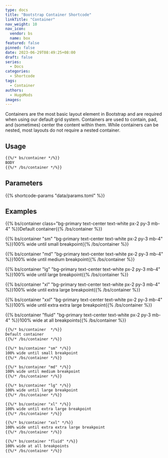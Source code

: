 ```yaml
---
type: docs
title: "Bootstrap Container Shortcode"
linkTitle: "Container"
nav_weight: 10
nav_icon:
  vendor: bs
  name: box
featured: false
pinned: false
date: 2023-06-29T08:49:25+08:00
draft: false
series:
  - Docs
categories:
  - Shortcode
tags:
  - Container
authors:
  - HugoMods
images:
---
```


Containers are the most basic layout element in Bootstrap and are required when using our default grid system. Containers are used to contain, pad, and (sometimes) center the content within them. While containers can be nested, most layouts do not require a nested container.

<!--more-->

## Usage

```markdown
{{%/* bs/container */%}}
BODY
{{%/* /bs/container */%}}
```

## Parameters

{{% shortcode-params "data/params.toml" %}}

## Examples

{{% bs/container class="bg-primary text-center text-white px-2 py-3 mb-4" %}}Default container{{% /bs/container %}}

{{% bs/container "sm" "bg-primary text-center text-white px-2 py-3 mb-4" %}}100% wide until small breakpoint{{% /bs/container %}}

{{% bs/container "md" "bg-primary text-center text-white px-2 py-3 mb-4" %}}100% wide until medium breakpoint{{% /bs/container %}}

{{% bs/container "lg" "bg-primary text-center text-white px-2 py-3 mb-4" %}}100% wide until large breakpoint{{% /bs/container %}}

{{% bs/container "xl" "bg-primary text-center text-white px-2 py-3 mb-4" %}}100% wide until extra large breakpoint{{% /bs/container %}}

{{% bs/container "xxl" "bg-primary text-center text-white px-2 py-3 mb-4" %}}100% wide until extra extra large breakpoint{{% /bs/container %}}

{{% bs/container "fluid" "bg-primary text-center text-white px-2 py-3 mb-4" %}}100% wide at all breakpoints{{% /bs/container %}}

```markdown
{{%/* bs/container  */%}}
Default container
{{%/* /bs/container */%}}

{{%/* bs/container "sm" */%}}
100% wide until small breakpoint
{{%/* /bs/container */%}}

{{%/* bs/container "md" */%}}
100% wide until medium breakpoint
{{%/* /bs/container */%}}

{{%/* bs/container "lg" */%}}
100% wide until large breakpoint
{{%/* /bs/container */%}}

{{%/* bs/container "xl" */%}}
100% wide until extra large breakpoint
{{%/* /bs/container */%}}

{{%/* bs/container "xxl" */%}}
100% wide until extra extra large breakpoint
{{%/* /bs/container */%}}

{{%/* bs/container "fluid" */%}}
100% wide at all breakpoints
{{%/* /bs/container */%}}
```
